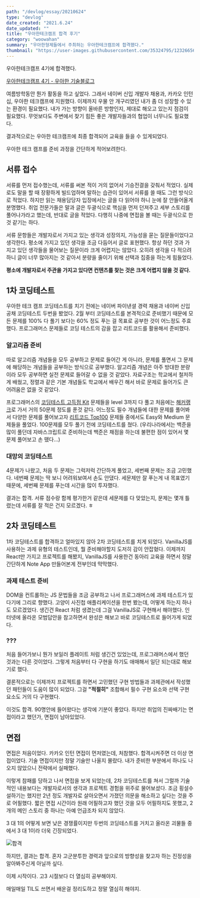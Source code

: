 ```yaml
---
path: "/devlog/essay/20210624"
type: "devlog"
date_created: "2021.6.24"
date_updated: ""
title: "우아한테크캠프 합격 후기"
category: "woowahan"
summary: "우아한형제들에서 주최하는 우아한테크캠프에 합격했다."
thumbnail: "https://user-images.githubusercontent.com/35324795/123266565-1f4d2880-d537-11eb-890d-96117a40eb38.png"
---
```


우아한테크캠프 4기에 합격했다.

[우아한테크캠프 4기 - 우아한 기술블로그](https://woowabros.github.io/devrel/2021/04/20/woowa-techcamp_4th.html)

여름방학동안 뭔가 활동을 하고 싶었다. 그래서 네이버 신입 개발자 채용과, 카카오 인턴십, 우아한 테크캠프에 지원했다. 이제까지 우물 안 개구리였던 내가 좀 더 성장할 수 있는 환경이 필요했다. 내가 가는 방향이 올바른 방향인지, 제대로 해오고 있는지 점검이 필요했다. 무엇보다도 주변에서 찾기 힘든 좋은 개발자들과의 협업이 너무나도 필요했다.

결과적으로는 우아한 테크캠프에 최종 합격되어 교육을 들을 수 있게되었다.

우아한 테크 캠프를 준비 과정을 간단하게 적어보려한다.

## 서류 접수

서류를 먼저 접수했는데, 서류를 써본 적이 거의 없어서 기승전결을 갖춰서 적었다. 실제로도 말을 할 때 장황하게 빌드업하며 말하는  습관이 있어서 서류를 쓸 때도 그런 방식으로 적었다. 하지만 읽는 채용담당자 입장에서는 글을 다 읽어야 하니 눈에 잘 안들어올게 분명했다. 취업 전문가들은 말과 글은 두괄식으로 핵심을 먼저 던져주고 세부 스토리를 풀어나가라고 했는데, 반대로 글을 적었다. 다행히 나중에 면접을 볼 때는 두괄식으로 한 것 같기는 하다.

서류 문항들은 개발자로서 가지고 있는 생각과 성장의지, 가능성을 묻는 질문들이었다고 생각한다. 평소에 가지고 있던 생각을 조금 다듬어서 글로 표현했다. 항상 하던 것과 가지고 있던 생각들을 물어보는 질문이라 크게 어렵지는 않았다. 오히려 생각을 다 적으려하니 글이 너무 많아지는 것 같아서 분량을 줄이기 위해 선택과 집중을 하는게 힘들었다.

**평소에 개발자로서 주관을 가지고 있다면 컨텐츠를 찾는 것은 크게 어렵지 않을 것 같다.**

## 1차 코딩테스트

우아한 테크 캠프 코딩테스트를 치기 전에는 네이버 파이낸셜 경력 채용과 네이버 신입 공채 코딩테스트 두번을 봤었다. 2월 부터 코딩테스트를 본격적으로 준비했기 때문에 모든 문제를 100% 다 풀기 보다는 60% 정도 푸는 걸 목표로 공부한 것이 어느정도 주효했다. 프로그래머스 문제들로 코딩 테스트의 감을 잡고 리트코드를 활용해서 준비했다.

### 알고리즘 준비
따로 알고리즘 개념들을 모두 공부하고 문제로 들어간 게 아니라, 문제를 풀면서 그 문제에 해당하는 개념들을 공부하는 방식으로 공부했다. 알고리즘 개념은 아주 방대한 분량이라 모두 공부하면 실전 문제로 들어갈 수 없을 것 같았다. 자료구조는 학교에서 철저하게 배웠고, 정렬과 같은 기본 개념들도 학교에서 배우긴 해서 바로 문제로 들어가도 큰 어려움은 없을 것 같았다.

프로그래머스의 [코딩테스트 고득점 Kit](https://programmers.co.kr/learn/challenges) 문제들을 level 3까지 다 풀고 처음에는 [해커랭크](https://www.hackerrank.com/)로 가서 거의 50문제 정도를 푼것 같다. 어느정도 필수 개념들에 대한 문제를 풀어봐서 다양한 문제를 풀어보고자 [리트코드 Top100](https://leetcode.com/problemset/all?listId=79h8rn6) 문제들 중에서도 Easy와 Medium 문제들을 풀었다. 100문제를 모두 풀기 전에 코딩테스트를 쳤다. (우리나라에서는 백준을 많이 풀던데 자바스크립트로 준비하는데 백준은 채점을 하는데 불편한 점이 있어서 몇 문제 풀어보고 손 뗐다...)

### 대망의 코딩테스트

4문제가 나왔고, 처음 두 문제는 그럭저럭 간단하게 풀었고, 세번째 문제는 조금 고민했다. 네번째 문제는 딱 보니 어려워보여서 손도 안댔다. 세문제만 잘 푸는게 내 목표였기 때문에, 세번째 문제를 푸는데 시간을 많이 투자했다.

결과는 합격. 서류 점수랑 함께 평가한거 같은데 세문제를 다 맞았는지, 문제는 몇개 틀렸는데 서류를 잘 적은 건지 모르겠다. ㅎ

## 2차 코딩테스트

1차 코딩테스트를 합격하고 얼마있지 않아 2차 코딩테스트를 치게 되었다. VanillaJS를 사용하는 과제 유형의 테스트인데, 뭘 준비해야할지 도저히 감이 안잡혔다. 이제까지 React만 가지고 프로젝트를 해봤지, VanillaJS를 사용한건 동아리 교육을 하면서 정말 간단하게 Note App 만들어본게 전부인데 막막했다.

### 과제 테스트 준비
DOM을 컨트롤하는 JS 문법들을 조금 공부하고 나서 프로그래머스에 과제 테스트가 있다기에 그리로 향했다. 고양이 사진첩 애플리케이션을 한번 봤는데, 어떻게 하는지 하나도 모르겠었다. 생긴건 React 처럼 생겼는데 그걸 VanillaJS로 구현해서 해야했다. 인터넷에 올라온 모범답안을 참고하면서 완성은 해보고 바로 코딩테스트로 들어가게 되었다.

### ???

처음 들어가보니 뭔가 보일러 플레이트 처럼 생긴건 있었는데, 프로그래머스에서 했던 것과는 다른 것이었다. 그렇게 처음부터 다 구현을 하기도 애매해서 일단 되는대로 해보기로 했다.

결론적으로는 이제까지 프로젝트를 하면서 고민했던 구현 방법들과 과제관에서 작성했던 패턴들이 도움이 많이 되었다. 그걸 **"적절히"** 조합해서 필수 구현 요소와 선택 구현 요소도 거의 다 구현했다.

이것도 합격. 90명안에 들어왔다는 생각에 기분이 좋았다. 하지만 취업의 진짜배기는 면접이라고 했던가, 면접이 남아있었다.

## 면접

면접은 처음이었다. 카카오 인턴 면접이 먼저였는데, 처참했다. 합격시켜주면 더 이상 면접이었다. 기술 면접이지만 정말 기술만 나올지 몰랐다. 내가 준비한 부분에서 하나도 나오지 않았으니 전략에서 실패했다.

이렇게 참패를 당하고 나서 면접을 보게 되었는데, 2차 코딩테스트를 쳐서 그럴까 기술적인 내용보다는 개발자로서의 생각과 프로젝트 경험을 위주로 물어보셨다. 조금 횡설수설하기는 했지만 2년 정도 개발자로 살아오면서 가졌던 의문을 해소하고 싶다는 것을 주로 어필했다. 짧은 면접 시간이라 원래 어필하고자 했던 것을 모두 어필하지도 못했고, 2개의 메인 스토리 중 하나는 아예 언급조차 되지 않았다.

3 대 1의 어떻게 보면 낮은 경쟁률이지만 두번의 코딩테스트를 거치고 올라온 괴물들 중에서 3 대 1이라 더욱 긴장되었다.

![합격](https://user-images.githubusercontent.com/35324795/123265767-5707a080-d536-11eb-9d7f-3179529cf4b9.png)

하지만, 결과는 합격. 혼자 고군분투한 경력과 앞으로의 방향성을 찾고자 하는 진정성을 알아봐주신게 아닐까 싶다.

이제 시작이다. 고3 시절보다 더 열심히 공부해야지.

매일매일 TIL도 쓰면서 배운걸 정리도하고 정말 열심히 해야지.
